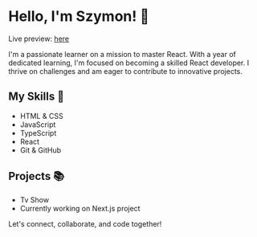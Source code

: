# Hello, I'm Szymon! 👋

Live preview: [here](https://portoflio-app.vercel.app)

I'm a passionate learner on a mission to master React. With a year of dedicated learning, I'm focused on becoming a skilled React developer. I thrive on challenges and am eager to contribute to innovative projects.

## My Skills 🚀

- HTML & CSS
- JavaScript
- TypeScript
- React
- Git & GitHub

## Projects 📚

- Tv Show
- Currently working on Next.js project

Let's connect, collaborate, and code together!
